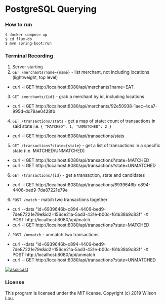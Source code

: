 # PostgreSQL Querying

### How to run

```
$ docker-compose up
$ cd flux-db
$ mvn spring-boot:run
```

### Terminal Recording

1. Server starting
2. `GET /merchants?name={name}` - list merchant, not including locations (lightweight, top level)
* curl -i GET http://localhost:8080/api/merchants?name=EAT.
3. `GET /merchants/{id}` - grab a merchant by id, including locations
* curl -i GET http://localhost:8080/api/merchants/92e50938-1aec-4ca7-995d-dc79ae0428fb
4. `GET /transactions/stats` - get a map of state: count of transactions in said state i.e. `{ "MATCHED": 1, "UNMATCHED": 2 }`
* curl -i GET http://localhost:8080/api/transactions/stats
5. `GET /transactions?state={state}` - get a list of transactions in a specific state (i.e. MATCHED/UNMATCHED)
* curl -i GET http://localhost:8080/api/transactions?state=MATCHED
* curl -i GET http://localhost:8080/api/transactions?state=UNMATCHED
6. `GET /transactions/{id}` - get a transaction, state and candidates
* curl -i GET http://localhost:8080/api/transactions/6939646b-c894-4406-bed9-7de87221e79e
6. `POST /match` - match two transactions together
* curl --data "id=6939646b-c894-4406-bed9-7de87221e79e&id2=156ce21a-5ad3-431e-b00c-f61b38b9c83f" -X POST http://localhost:8080/api/match
* curl -i GET http://localhost:8080/api/transactions?state=MATCHED
7. `POST /unmatch` - unmatch two transactions
* curl --data "id=6939646b-c894-4406-bed9-7de87221e79e&id2=156ce21a-5ad3-431e-b00c-f61b38b9c83f" -X POST http://localhost:8080/api/unmatch
* curl -i GET http://localhost:8080/api/transactions?state=UNMATCHED

[![asciicast](https://asciinema.org/a/ombJeRFxCwT215n528uHVVWXU.svg)](https://asciinema.org/a/ombJeRFxCwT215n528uHVVWXU)

### License
This program is licensed under the MIT license.
Copyright (c) 2019 Wilson Lou.
